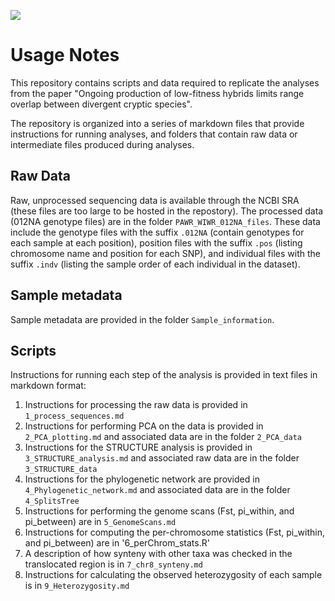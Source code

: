 ![](https://static.inaturalist.org/photos/64272938/original.jpg?1584917392)
# Usage Notes
This repository contains scripts and data required to replicate the analyses from the paper "Ongoing production of low-fitness hybrids limits range overlap between divergent cryptic species".

The repository is organized into a series of markdown files that provide instructions for running analyses, and folders that contain raw data or intermediate files produced during analyses.

## Raw Data
Raw, unprocessed sequencing data is available through the NCBI SRA (these files are too large to be hosted in the repostory). The processed data (012NA genotype files) are in the folder `PAWR_WIWR_012NA_files`. These data include the genotype files with the suffix `.012NA` (contain genotypes for each sample at each position), position files with the suffix `.pos` (listing chromosome name and position for each SNP), and individual files with the suffix `.indv` (listing the sample order of each individual in the dataset).

## Sample metadata
Sample metadata are provided in the folder `Sample_information`.

## Scripts
Instructions for running each step of the analysis is provided in text files in markdown format:  
1) Instructions for processing the raw data is provided in `1_process_sequences.md`
2) Instructions for performing PCA on the data is provided in `2_PCA_plotting.md` and associated data are in the folder `2_PCA_data`
3) Instructions for the STRUCTURE analysis is provided in `3_STRUCTURE_analysis.md` and associated raw data are in the folder `3_STRUCTURE_data`
4) Instructions for the phylogenetic network are provided in `4_Phylogenetic_network.md` and associated data are in the folder `4_SplitsTree`
5) Instructions for performing the genome scans (Fst, pi_within, and pi_between) are in `5_GenomeScans.md`
6) Instructions for computing the per-chromosome statistics (Fst, pi_within, and pi_between) are in '6_perChrom_stats.R'
7) A description of how synteny with other taxa was checked in the translocated region is in `7_chr8_synteny.md`
8) Instructions for calculating the observed heterozygosity of each sample is in `9_Heterozygosity.md`